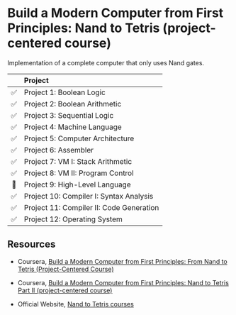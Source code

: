 # Build a Modern Computer from First Principles: Nand to Tetris (project-centered course)

Implementation of a complete computer that only uses Nand gates.

|                    |      Project      |
| :----------------: |:-----------------|
| :white_check_mark: | Project 1: Boolean Logic |
| :white_check_mark: | Project 2: Boolean Arithmetic |
| :white_check_mark: | Project 3: Sequential Logic |
| :white_check_mark: | Project 4: Machine Language |
| :white_check_mark: | Project 5: Computer Architecture |
| :white_check_mark: | Project 6: Assembler |
| :white_check_mark: | Project 7: VM I: Stack Arithmetic |
| :white_check_mark: | Project 8: VM II: Program Control |
| :no_entry_sign:    | Project 9: High-Level Language |
| :white_check_mark: | Project 10: Compiler I: Syntax Analysis |
| :white_check_mark: | Project 11: Compiler II: Code Generation |
| :white_check_mark: | Project 12: Operating System |

## Resources
* Coursera, [Build a Modern Computer from First Principles: From Nand to Tetris (Project-Centered Course)
](https://www.coursera.org/learn/build-a-computer)

* Coursera, [Build a Modern Computer from First Principles: Nand to Tetris Part II (project-centered course)](https://www.coursera.org/learn/nand2tetris2)

* Official Website, [Nand to Tetris courses](https://www.nand2tetris.org)
